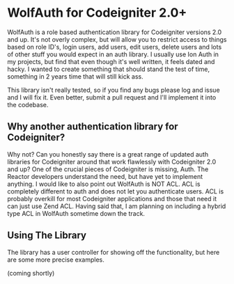# WolfAuth for Codeigniter 2.0+

WolfAuth is a role based authentication library for Codeigniter versions 2.0 and up. It's not overly complex, but will allow you to restrict access to things based on role ID's, login users, add users, edit users, delete users and lots of other stuff you would expect in an auth library. I usually use Ion Auth in my projects, but find that even though it's well written, it feels dated and hacky. I wanted to create something that should stand the test of time, something in 2 years time that will still kick ass.

This library isn't really tested, so if you find any bugs please log and issue and I will fix it. Even better, submit a pull request and I'll implement it into the codebase.

## Why another authentication library for Codeigniter?

Why not? Can you honestly say there is a great range of updated auth libraries for Codeigniter around that work flawlessly with Codeigniter 2.0 and up? One of the crucial pieces of Codeigniter is missing, Auth. The Reactor developers understand the need, but have yet to implement anything. I would like to also point out WolfAuth is NOT ACL. ACL is completely different to auth and does not let you authenticate users. ACL is probably overkill for most Codeigniter applications and those that need it can just use Zend ACL. Having said that, I am planning on including a hybrid type ACL in WolfAuth sometime down the track.

## Using The Library

The library has a user controller for showing off the functionality, but here are some more precise examples.

(coming shortly)